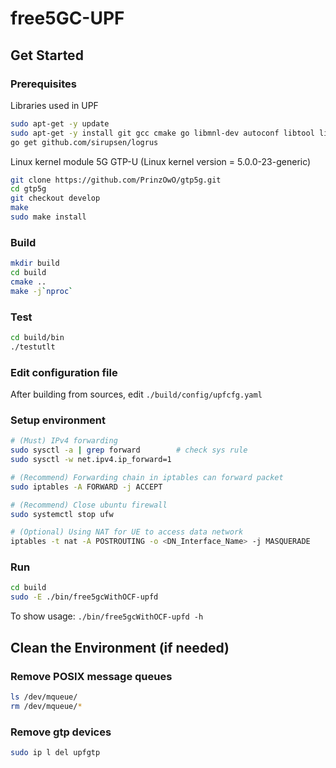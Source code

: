 # free5GC-UPF

## Get Started
### Prerequisites
Libraries used in UPF
```bash
sudo apt-get -y update
sudo apt-get -y install git gcc cmake go libmnl-dev autoconf libtool libyaml-dev
go get github.com/sirupsen/logrus
```

Linux kernel module 5G GTP-U (Linux kernel version = 5.0.0-23-generic)
```bash
git clone https://github.com/PrinzOwO/gtp5g.git
cd gtp5g
git checkout develop
make
sudo make install
```

### Build
```bash
mkdir build
cd build
cmake ..
make -j`nproc`
```

### Test
```bash
cd build/bin
./testutlt
```

### Edit configuration file
After building from sources, edit `./build/config/upfcfg.yaml`

### Setup environment
```bash
# (Must) IPv4 forwarding
sudo sysctl -a | grep forward        # check sys rule
sudo sysctl -w net.ipv4.ip_forward=1

# (Recommend) Forwarding chain in iptables can forward packet
sudo iptables -A FORWARD -j ACCEPT

# (Recommend) Close ubuntu firewall
sudo systemctl stop ufw

# (Optional) Using NAT for UE to access data network
iptables -t nat -A POSTROUTING -o <DN_Interface_Name> -j MASQUERADE
```

### Run
```bash
cd build
sudo -E ./bin/free5gcWithOCF-upfd
```
To show usage: `./bin/free5gcWithOCF-upfd -h`


## Clean the Environment (if needed)
### Remove POSIX message queues
```bash
ls /dev/mqueue/
rm /dev/mqueue/*
```

### Remove gtp devices
```bash
sudo ip l del upfgtp
```
